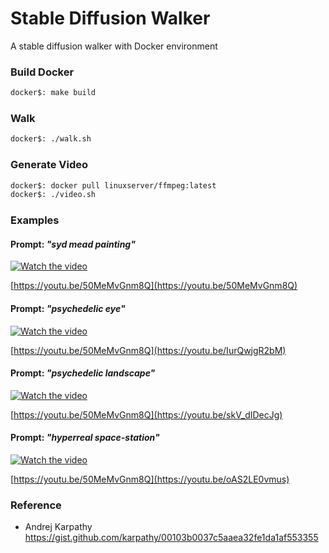 # Stable Diffusion Walker
A stable diffusion walker with Docker environment

### Build Docker

```bash
docker$: make build
```

### Walk
```bash
docker$: ./walk.sh
```

### Generate Video

```bash
docker$: docker pull linuxserver/ffmpeg:latest
docker$: ./video.sh
```


### Examples


#### Prompt: _"syd mead painting"_
[![Watch the video](https://img.youtube.com/vi/50MeMvGnm8Q/0.jpg)](https://youtu.be/50MeMvGnm8Q)

[https://youtu.be/50MeMvGnm8Q](https://youtu.be/50MeMvGnm8Q)

#### Prompt: _"psychedelic eye"_

[![Watch the video](https://img.youtube.com/vi/IurQwjgR2bM/0.jpg)](https://youtu.be/IurQwjgR2bM)

[https://youtu.be/50MeMvGnm8Q](https://youtu.be/IurQwjgR2bM)

#### Prompt: _"psychedelic landscape"_

[![Watch the video](https://img.youtube.com/vi/skV_dIDecJg/0.jpg)](https://youtu.be/skV_dIDecJg)

[https://youtu.be/50MeMvGnm8Q](https://youtu.be/skV_dIDecJg)


#### Prompt: _"hyperreal space-station"_

[![Watch the video](https://img.youtube.com/vi/oAS2LE0vmus/0.jpg)](https://youtu.be/oAS2LE0vmus)

[https://youtu.be/50MeMvGnm8Q](https://youtu.be/oAS2LE0vmus)

### Reference
- Andrej Karpathy https://gist.github.com/karpathy/00103b0037c5aaea32fe1da1af553355